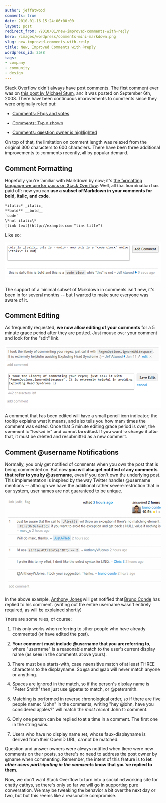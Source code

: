 ```yaml
---
author: jeffatwood
comments: true
date: 2010-01-16 15:24:06+00:00
layout: post
redirect_from: /2010/01/new-improved-comments-with-reply
hero: /images/wordpress/comments-mini-markdown.png
slug: new-improved-comments-with-reply
title: New, Improved Comments with @reply
wordpress_id: 2578
tags:
- company
- community
- design
---
```



Stack Overflow didn't always have post comments. The first comment ever was on [this post by Michael Stum](http://stackoverflow.com/questions/35301/what-is-the-diffference-between-the-and-or-operators/35314#35314), and it was posted on September 6th, 2008. There have been continuous improvements to comments since they were originally rolled out:




  * [Comments: Flags and votes](http://blog.stackoverflow.com/2009/04/comments-now-with-flags-and-votes/)

  * [Comments: Top n shown](http://blog.stackoverflow.com/2009/04/comments-top-n-shown/)

  * [Comments: question owner is highlighted](http://blog.stackoverflow.com/2009/08/new-question-asker-features/)




On top of that, the limitation on comment length was relaxed from the original 300 characters to 600 characters. There have been three additional improvements to comments recently, all by popular demand. 





## Comment Formatting





Hopefully you're familiar with Markdown by now; it's [the formatting language we use for posts on Stack Overflow](http://stackoverflow.com/editing-help). Well, all that learnination has paid off: now you can **use a subset of Markdown in your comments for bold, italic, and code**. 




    
    
    *italic* _italic_
    **bold** __bold__
    `code`
    \*not italic\*
    [link text](http://example.com "link title")
    





Like so:



![](/images/wordpress/comments-mini-markdown.png)



The support of a minimal subset of Markdown in comments isn't new, it's been in for several months -- but I wanted to make sure everyone was aware of it.





## Comment Editing





As frequently requested, **we now allow editing of your comments** for a 5 minute grace period after they are posted. Just mouse over your comment and look for the "edit" link.



![](/images/wordpress/comment-editing.png)



A comment that has been edited will have a small pencil icon indicator; the tooltip explains what it means, and also tells you how many times the comment was edited. Once that 5 minute editing grace period is over, the comment is "locked in" and cannot be edited. If you want to change it after that, it must be deleted and resubmitted as a new comment.





## Comment @username Notifications





Normally, you only get notified of comments when you own the post that is being commented on. But now **you will also get notified of any comments that refer to you by @username**, even if you don't own the underlying post. This implementation is inspired by the way Twitter handles @username mentions -- although we have the additional rather severe restriction that in our system, user names are not guaranteed to be unique.



![](/images/wordpress/comments-replies-formatting.png)



In the above example, [Anthony Jones](http://stackoverflow.com/users/17516/anthonywjones) will get notified that [Bruno Conde](http://stackoverflow.com/users/31136/bruno-conde) has replied to his comment. (writing out the entire username wasn't entirely required, as will be explained shortly)



There are some rules, of course:







  1. This only works when referring to other people who have already commented (or have edited the post).

  2. **Your comment must include @username that you are referring to**, where "username" is a reasonable match to the user's current display name (as seen in the comments above yours).

  3. There must be a starts-with, case insensitive match of at least THREE characters to the displayname. So @a and @ab will never match anyone or anything. 

  4. Spaces are ignored in the match, so if the person's display name is "Peter Smith" then just use @peter to match, or @petersmith.

  5. Matching is performed in reverse chronological order, so if there are five people named "John" in the comments, writing "hey @john, have you considered apples?" will match the _most recent_ John to comment.

  6. Only one person can be replied to at a time in a comment. The first one in the string wins.

  7. Users who have no display name set, whose faux-displayname is derived from their OpenID URL, cannot be matched.




Question and answer owners were always notified when there were new comments on their posts, so there's no need to address the post owner by @name when commenting. Remember, the intent of this feature is to **let _other users participating in the comments_ know that you've replied to them**. 



Now, we don't want Stack Overflow to turn into a social networking site for chatty cathys, so there's only so far we will go in supporting pure conversation. We may be tweaking the behavior a bit over the next day or two, but but this seems like a reasonable compromise.


